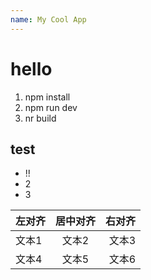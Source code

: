 ```yaml
---
name: My Cool App
---
```


# hello

1. npm install
2. npm run dev
3. nr build


## test

- !!
- 2
- 3

| 左对齐 | 居中对齐 | 右对齐 |  
|:------|:------:|------:|  
| 文本1  | 文本2  | 文本3  |  
| 文本4  | 文本5  | 文本6  |